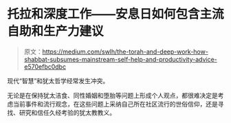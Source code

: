 # 托拉和深度工作——安息日如何包含主流自助和生产力建议

> 原文：<https://medium.com/swlh/the-torah-and-deep-work-how-shabbat-subsumes-mainstream-self-help-and-productivity-advice-e570efbc0dbc>

现代“智慧”和犹太哲学经常发生冲突。

无论是在保持犹太洁食、同性婚姻和堕胎等问题上形成个人观点，都很难决定是考虑当前事件和流行观念，在这些问题上采纳自己所在社区流行的世俗信仰，还是寻找、研究和信任久经考验的犹太教教义。